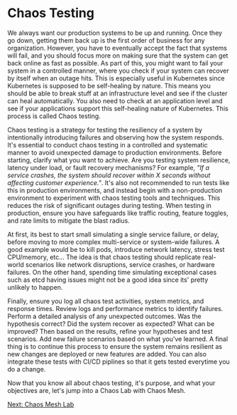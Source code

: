 # Chaos Testing

We always want our production systems to be up and running. Once they go down, getting them back up is the first order of business for any organization. However, you have to eventually accept the fact that systems will fail, and you should focus more on making sure that the system can get back online as fast as possible. As part of this, you might want to fail your system in a controlled manner, where you check if your system can recover by itself when an outage hits. This is especially useful in Kubernetes since Kubernetes is supposed to be self-healing by nature. This means you should be able to break stuff at an infrastructure level and see if the cluster can heal automatically. You also need to check at an application level and see if your applications support this self-healing nature of Kubernetes. This process is called Chaos testing.

Chaos testing is a strategy for testing the resiliency of a system by intentionally introducing failures and observing how the system responds. It's essential to conduct chaos testing in a controlled and systematic manner to avoid unexpected damage to production environments. Before starting, clarify what you want to achieve. Are you testing system resilience, latency under load, or fault recovery mechanisms? For example, *"If a service crashes, the system should recover within X seconds without affecting customer experience."*. It's also not recommended to run tests like this in production environments, and instead begin with a non-production environment to experiment with chaos testing tools and techniques. This reduces the risk of significant outages during testing. When testing in production, ensure you have safeguards like traffic routing, feature toggles, and rate limits to mitigate the blast radius.

At first, its best to start small simulating a single service failure, or delay, before moving to more complex multi-service or system-wide failures. A good example would be to kill pods, introduce network latency, stress test CPU/memory, etc... The idea is that chaos testing should replicate real-world scenarios like network disruptions, service crashes, or hardware failures. On the other hand, spending time simulating exceptional cases such as etcd having issues might not be a good idea since its' pretty unlikely to happen.

Finally, ensure you log all chaos test activities, system metrics, and response times. Review logs and performance metrics to identify failures. Perform a detailed analysis of any unexpected outcomes. Was the hypothesis correct? Did the system recover as expected? What can be improved? Then based on the results, refine your hypotheses and test scenarios. Add new failure scenarios based on what you’ve learned. A final thing is to continue this process to ensure the system remains resilient as new changes are deployed or new features are added. You can also integrate these tests with CI/CD piplines so that it gets tested everytime you do a change.

Now that you know all about chaos testing, it's purpose, and what your objectives are, let's jump into a Chaos Lab with Chaos Mesh.

[Next: Chaos Mesh Lab](./chaos-lab.md)